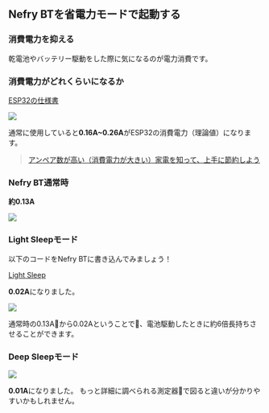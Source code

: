 
## Nefry BTを省電力モードで起動する

### 消費電力を抑える

乾電池やバッテリー駆動をした際に気になるのが電力消費です。



### 消費電力がどれくらいになるか

[ESP32の仕様書](http://akizukidenshi.com/download/ds/espressifsystems/esp_wroom_32_datasheet_en.pdf)

![](https://i.gyazo.com/d435df3d57b89b3849caa398404b3f36.png)

通常に使用していると**0.16A~0.26A**がESP32の消費電力（理論値）になります。

> [アンペア数が高い（消費電力が大きい）家電を知って、上手に節約しよう](https://enechange.jp/articles/large-consumption-appliances)

### Nefry BT通常時

**約0.13A**

![](https://i.gyazo.com/d3ff6528fff0ba2a3c4a6c29494dc919.jpg)

### Light Sleepモード

以下のコードをNefry BTに書き込んでみましょう！

[Light Sleep](https://github.com/n0bisuke/20180119_tokushima/blob/master/step5_tips/5.2_power_saving/5.2.1_light_sleep/5.2.1_light_sleep.ino)

**0.02A**になりました。

![](https://i.gyazo.com/503c45f7987931d3486c43ff644aa1ab.jpg)

通常時の0.13Aから0.02Aということで、電池駆動したときに約6倍長持ちさせることができます。

### Deep Sleepモード

![](https://i.gyazo.com/594ad90cf2c8700ac45eb2fe29c081ed.jpg)

**0.01A**になりました。
もっと詳細に調べられる測定器で図ると違いが分かりやすいかもしれません。